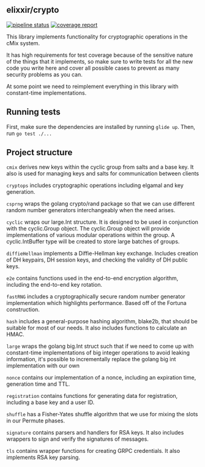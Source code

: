 elixxir/crypto
-------------------

[![pipeline status](https://gitlab.com/elixxir/crypto/badges/master/pipeline.svg)](https://gitlab.com/elixxir/crypto/commits/master)
[![coverage report](https://gitlab.com/elixxir/crypto/badges/master/coverage.svg)](https://gitlab.com/elixxir/crypto/commits/master)


This library implements functionality for cryptographic operations in
the cMix system.

It has high requirements for test coverage because of the sensitive nature of
the things that it implements, so make sure to write tests for all the new 
code you write here and cover all possible cases to prevent as many security
problems as you can.

At some point we need to reimplement everything in this library with 
constant-time implementations.

## Running tests

First, make sure the dependencies are installed by running `glide up`. Then,
run `go test ./...`

## Project structure

`cmix` derives new keys within the cyclic group from salts and a base key. 
It also is used for managing keys and salts for communication between clients 

`cryptops` includes cryptographic operations including elgamal and key generation.

`csprng` wraps the golang crypto/rand package so that we can use different 
random number generators interchangeably when the need arises.

`cyclic` wraps our large.Int structure.  It is designed to be used in conjunction with the cyclic.Group 
object. The cyclic.Group object will provide implementations of various modular operations within the group. 
A cyclic.IntBuffer type will be created to store large batches of groups.

`diffieHellman` implements a Diffie-Hellman key exchange. Includes creation of DH keypairs,
 DH session keys, and checking the validity of DH public keys.

`e2e` contains functions used in the end-to-end encryption algorithm, including
the end-to-end key rotation.

`fastRNG` includes a cryptographically secure random number generator implementation 
which highlights performance. Based off of the Fortuna construction.

`hash` includes a general-purpose hashing algorithm, blake2b, that should be 
suitable for most of our needs. It also includes functions to calculate an HMAC.

`large` wraps the golang big.Int struct such that if we 
need to come up with constant-time implementations of big integer operations to avoid leaking information, 
it's possible to incrementally replace the golang big int implementation with our own 

`nonce` contains our implementation of a nonce, including an expiration time, generation time and TTL.

`registration` contains functions for generating data for registration, 
including a base key and a user ID.

`shuffle` has a Fisher-Yates shuffle algorithm that we use for mixing 
the slots in our Permute phases.

`signature` contains parsers and handlers for RSA keys. It also includes 
wrappers to sign and verify the signatures of messages.

`tls` contains wrapper functions for creating GRPC credentials.
 It also implements RSA key parsing.
